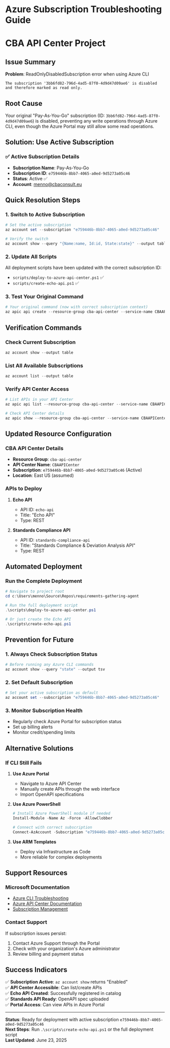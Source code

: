 # Azure Subscription Troubleshooting Guide
# CBA API Center Project

## Issue Summary

**Problem**: ReadOnlyDisabledSubscription error when using Azure CLI
```
The subscription '3bb6fd82-796d-4ad5-87f0-4d9d47d09ae6' is disabled and therefore marked as read only.
```

## Root Cause
Your original "Pay-As-You-Go" subscription (ID: `3bb6fd82-796d-4ad5-87f0-4d9d47d09ae6`) is disabled, preventing any write operations through Azure CLI, even though the Azure Portal may still allow some read operations.

## Solution: Use Active Subscription

### ✅ Active Subscription Details
- **Subscription Name**: Pay-As-You-Go
- **Subscription ID**: `e759446b-8bb7-4065-a0ed-9d5273a05c46`
- **Status**: Active ✅
- **Account**: menno@cbaconsult.eu

## Quick Resolution Steps

### 1. Switch to Active Subscription
```powershell
# Set the active subscription
az account set --subscription "e759446b-8bb7-4065-a0ed-9d5273a05c46"

# Verify the switch
az account show --query "{Name:name, Id:id, State:state}" --output table
```

### 2. Update All Scripts
All deployment scripts have been updated with the correct subscription ID:
- `scripts/deploy-to-azure-api-center.ps1` ✅
- `scripts/create-echo-api.ps1` ✅

### 3. Test Your Original Command
```powershell
# Your original command (now with correct subscription context)
az apic api create --resource-group cba-api-center --service-name CBAAPICenter --api-id echo-api --title "Echo API" --type "rest"
```

## Verification Commands

### Check Current Subscription
```powershell
az account show --output table
```

### List All Available Subscriptions
```powershell
az account list --output table
```

### Verify API Center Access
```powershell
# List APIs in your API Center
az apic api list --resource-group cba-api-center --service-name CBAAPICenter --output table

# Check API Center details
az apic show --resource-group cba-api-center --service-name CBAAPICenter
```

## Updated Resource Configuration

### CBA API Center Details
- **Resource Group**: `cba-api-center`
- **API Center Name**: `CBAAPICenter`
- **Subscription**: `e759446b-8bb7-4065-a0ed-9d5273a05c46` (Active)
- **Location**: East US (assumed)

### APIs to Deploy
1. **Echo API**
   - API ID: `echo-api`
   - Title: "Echo API"
   - Type: REST

2. **Standards Compliance API**
   - API ID: `standards-compliance-api`
   - Title: "Standards Compliance & Deviation Analysis API"
   - Type: REST

## Automated Deployment

### Run the Complete Deployment
```powershell
# Navigate to project root
cd c:\Users\menno\Source\Repos\requirements-gathering-agent

# Run the full deployment script
.\scripts\deploy-to-azure-api-center.ps1

# Or just create the Echo API
.\scripts\create-echo-api.ps1
```

## Prevention for Future

### 1. Always Check Subscription Status
```powershell
# Before running any Azure CLI commands
az account show --query "state" --output tsv
```

### 2. Set Default Subscription
```powershell
# Set your active subscription as default
az account set --subscription "e759446b-8bb7-4065-a0ed-9d5273a05c46"
```

### 3. Monitor Subscription Health
- Regularly check Azure Portal for subscription status
- Set up billing alerts
- Monitor credit/spending limits

## Alternative Solutions

### If CLI Still Fails

1. **Use Azure Portal**
   - Navigate to Azure API Center
   - Manually create APIs through the web interface
   - Import OpenAPI specifications

2. **Use Azure PowerShell**
   ```powershell
   # Install Azure PowerShell module if needed
   Install-Module -Name Az -Force -AllowClobber
   
   # Connect with correct subscription
   Connect-AzAccount -Subscription "e759446b-8bb7-4065-a0ed-9d5273a05c46"
   ```

3. **Use ARM Templates**
   - Deploy via Infrastructure as Code
   - More reliable for complex deployments

## Support Resources

### Microsoft Documentation
- [Azure CLI Troubleshooting](https://docs.microsoft.com/en-us/cli/azure/troubleshooting)
- [Azure API Center Documentation](https://docs.microsoft.com/en-us/azure/api-center/)
- [Subscription Management](https://docs.microsoft.com/en-us/azure/cost-management-billing/)

### Contact Support
If subscription issues persist:
1. Contact Azure Support through the Portal
2. Check with your organization's Azure administrator
3. Review billing and payment status

## Success Indicators

✅ **Subscription Active**: `az account show` returns "Enabled"  
✅ **API Center Accessible**: Can list/create APIs  
✅ **Echo API Created**: Successfully registered in catalog  
✅ **Standards API Ready**: OpenAPI spec uploaded  
✅ **Portal Access**: Can view APIs in Azure Portal  

---

**Status**: Ready for deployment with active subscription `e759446b-8bb7-4065-a0ed-9d5273a05c46`  
**Next Steps**: Run `.\scripts\create-echo-api.ps1` or the full deployment script  
**Last Updated**: June 23, 2025
